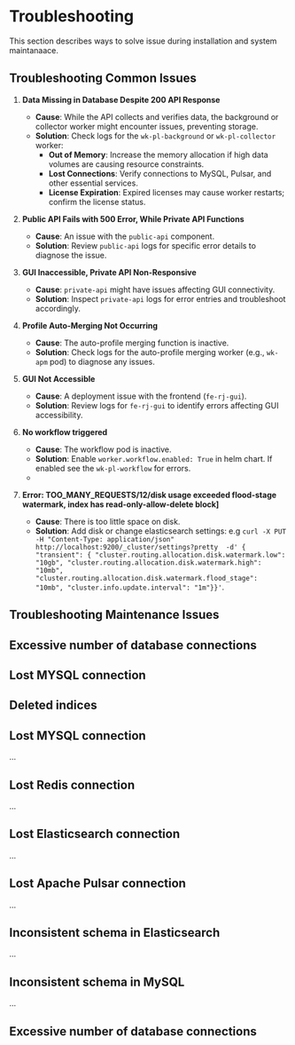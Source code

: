 # Troubleshooting

This section describes ways to solve issue during installation and system maintanaace.

## Troubleshooting Common Issues

1. **Data Missing in Database Despite 200 API Response**
    - **Cause**: While the API collects and verifies data, the background or collector worker might encounter issues,
      preventing storage.
    - **Solution**: Check logs for the `wk-pl-background` or `wk-pl-collector` worker:
        - **Out of Memory**: Increase the memory allocation if high data volumes are causing resource constraints.
        - **Lost Connections**: Verify connections to MySQL, Pulsar, and other essential services.
        - **License Expiration**: Expired licenses may cause worker restarts; confirm the license status.

2. **Public API Fails with 500 Error, While Private API Functions**
    - **Cause**: An issue with the `public-api` component.
    - **Solution**: Review `public-api` logs for specific error details to diagnose the issue.

3. **GUI Inaccessible, Private API Non-Responsive**
    - **Cause**: `private-api` might have issues affecting GUI connectivity.
    - **Solution**: Inspect `private-api` logs for error entries and troubleshoot accordingly.

4. **Profile Auto-Merging Not Occurring**
    - **Cause**: The auto-profile merging function is inactive.
    - **Solution**: Check logs for the auto-profile merging worker (e.g., `wk-apm` pod) to diagnose any issues.

5. **GUI Not Accessible**
    - **Cause**: A deployment issue with the frontend (`fe-rj-gui`).
    - **Solution**: Review logs for `fe-rj-gui` to identify errors affecting GUI accessibility.

6. **No workflow triggered**
    - **Cause**: The workflow pod is inactive.
    - **Solution**: Enable `worker.workflow.enabled: True` in helm chart. If enabled see the `wk-pl-workflow` for errors.
    - 
7. **Error: TOO_MANY_REQUESTS/12/disk usage exceeded flood-stage watermark, index has read-only-allow-delete block]**
    - **Cause**: There is too little space on disk.
    - **Solution**: Add disk or change elasticsearch settings: e.g `curl -X PUT -H "Content-Type: application/json" http://localhost:9200/_cluster/settings?pretty  -d' { "transient": { "cluster.routing.allocation.disk.watermark.low": "10gb", "cluster.routing.allocation.disk.watermark.high": "10mb", "cluster.routing.allocation.disk.watermark.flood_stage": "10mb", "cluster.info.update.interval": "1m"}}'`.

## Troubleshooting Maintenance Issues

## Excessive number of database connections 

## Lost MYSQL connection

## Deleted indices

## Lost MYSQL connection

...

## Lost Redis connection

...

## Lost Elasticsearch connection

...

## Lost Apache Pulsar connection

...

## Inconsistent schema in Elasticsearch

...

## Inconsistent schema in MySQL

...

## Excessive number of database connections 